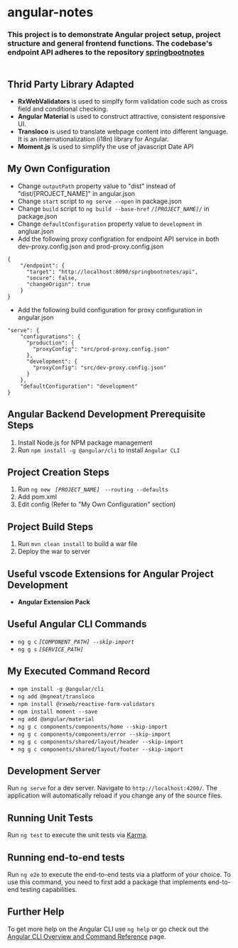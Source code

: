 # angular-notes

### This project is to demonstrate Angular project setup, project structure and general frontend functions. The codebase's endpoint API adheres to the repository [springbootnotes](https://github.com/gothinkster/realworld-example-apps) <br/><br/>

## Thrid Party Library Adapted
- **RxWebValidators** is used to simplfy form validation code such as cross field and conditional checking.
- **Angular Material** is used to construct attractive, consistent responsive UI.
- **Transloco** is used to translate webpage content into different language. It is an internationalization (i18n) library for Angular.
- **Moment.js** is used to simplify the use of javascript Date API

## My Own Configuration
- Change `outputPath` property value to "dist" instead of "dist/[PROJECT_NAME]" in angular.json
- Change `start` script to `ng serve --open` in package.json
- Change `build` script to `ng build --base-href` *`/[PROJECT_NAME]/`* in package.json
- Change `defaultConfiguration` property value to `development` in angluar.json
- Add the following proxy configration for endpoint API service in both dev-proxy.config.json and prod-proxy.config.json 
```
{
    "/endpoint": {
      "target": "http://localhost:8090/springbootnotes/api",
      "secure": false,
      "changeOrigin": true
    }
}
```
- Add the following build configuration for proxy configuration in angular.json
```
"serve": {
    "configurations": {
      "production": {
        "proxyConfig": "src/prod-proxy.config.json"
      },
      "development": {
        "proxyConfig": "src/dev-proxy.config.json"
      }
    },
    "defaultConfiguration": "development"
}
```

## Angular Backend Development Prerequisite Steps
1. Install Node.js for NPM package management
2. Run `npm install -g @angular/cli` to install `Angular CLI`

## Project Creation Steps
1. Run `ng new ` *`[PROJECT_NAME]`* ` --routing --defaults`
2. Add pom.xml
3. Edit config (Refer to "My Own Configuration" section)

## Project Build Steps
1. Run `mvn clean install` to build a war file
2. Deploy the war to server

## Useful vscode Extensions for Angular Project Development
- **Angular Extension Pack**

## Useful Angular CLI Commands
- `ng g c` *`[COMPONENT_PATH] --skip-import`*
- `ng g s` *`[SERVICE_PATH]`*

## My Executed Command Record
- `npm install -g @angular/cli`
- `ng add @ngneat/transloco`
- `npm install @rxweb/reactive-form-validators`
- `npm install moment --save`
- `ng add @angular/material`
- `ng g c components/components/home --skip-import`
- `ng g c components/components/error --skip-import`
- `ng g c components/shared/layout/header --skip-import`
- `ng g c components/shared/layout/footer --skip-import`

## Development Server

Run `ng serve` for a dev server. Navigate to `http://localhost:4200/`. The application will automatically reload if you change any of the source files.

## Running Unit Tests

Run `ng test` to execute the unit tests via [Karma](https://karma-runner.github.io).

## Running end-to-end tests

Run `ng e2e` to execute the end-to-end tests via a platform of your choice. To use this command, you need to first add a package that implements end-to-end testing capabilities.

## Further Help

To get more help on the Angular CLI use `ng help` or go check out the [Angular CLI Overview and Command Reference](https://angular.io/cli) page.
